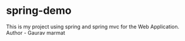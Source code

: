 # spring-demo
This is my project using spring and spring mvc for the Web Application.
Author - Gaurav marmat

